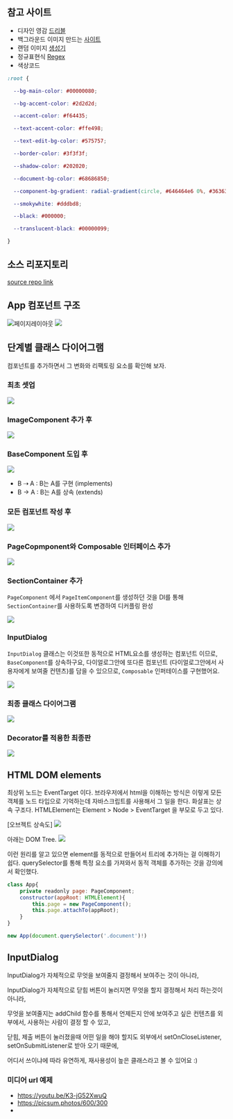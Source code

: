 ## 참고 사이트
- 디자인 영감 [드리블](https://dribbble.com/shots/14931899-TIGERS)
- 백그라운드 이미지 만드는 [사이트](https://coolbackgrounds.io/)
- 랜덤 이미지 [생성기](https://picsum.photos/)
- 정규표현식 [Regex](https://regexr.com/)
- 색상코드
```css
:root {

  --bg-main-color: #00000080;

  --bg-accent-color: #2d2d2d;

  --accent-color: #f64435;

  --text-accent-color: #ffe498;

  --text-edit-bg-color: #575757;

  --border-color: #3f3f3f;

  --shadow-color: #202020;

  --document-bg-color: #68686850;

  --component-bg-gradient: radial-gradient(circle, #646464e6 0%, #363636e6 100%);

  --smokywhite: #dddbd8;

  --black: #000000;

  --translucent-black: #00000099;

}
```
## 소스 리포지토리
[source repo link](https://github.com/dream-coding-academy/typescript_motion)

## App 컴포넌트 구조
![페이지레이아웃](dev-plan.png)
![](component-structure.png)

## 단계별 클래스 다이어그램

컴포넌트를 추가하면서 그 변화와 리팩토링 요소를 확인해 보자.
### 최초 셋업

![](1_diagram8c45e37initialpage_component-210225-143812.svg)

### ImageComponent 추가 후

![](2_diagrame4693deaddedimage_component-210225-143830.svg)

### BaseComponent 도입 후

![](3_diagram54c0aa0introducebasecomponent-210225-140324.webp)

- B ⇢ A : B는 A를 구현 (implements)
- B → A : B는 A를 상속 (extends)

### 모든 컴포넌트 작성 후

![](4_diagram42edd92addmorechildren-210225-143855.svg)

###  PageCopmponent와 Composable 인터페이스 추가

![](5_diagram9869cd0introducepage_item_component-210225-143908.svg)

### SectionContainer 추가
`PageComponent` 에서 `PageItemComponent`를 생성하던 것을 DI를 통해 `SectionContainer`를 사용하도록 변경하여 디커플링 완성

![](6_diagramd47572bdependencyinjection-210225-143743.svg)

### InputDialog
`InputDialog` 클래스는 이것또한 동적으로 HTML요소를 생성하는 컴포넌트 이므로, `BaseComponent`를 상속하구요, 다이얼로그안에 또다른 컴포넌트 (다이얼로그안에서 사용자에게 보여줄 컨텐츠)를 담을 수 있으므로, `Composable` 인퍼테이스를 구현했어요.

![](7_diagram15b2733adddialogs-210225-145043.svg)

### 최종 클래스 다이어그램
![](8_diagramad45105addinputcomponents-210225-145827.svg)

### Decorator를 적용한 최종판
![](10_diagram1a583dbdecorators-210225-152820.svg)

## HTML DOM elements

최상위 노드는 EventTarget 이다. 브라우저에서 html을 이해하는 방식은 이렇게 모든 객체를 노드 타입으로 기억하는데 자바스크립트를 사용해서 그 일을 한다. 화살표는 상속 구조다. HTMLElement는 Element > Node > EventTarget 을 부모로 두고 있다.

[오브젝트 상속도]
![](dom.png)

아래는 DOM Tree.
![](dom-tree.png)

이런 원리를 알고 있으면 element를 동적으로 만들어서 트리에 추가하는 걸 이해하기 쉽다. querySelector를 통해 특정 요소를 가져와서 동적 객체를 추가하는 것을 강의에서 확인했다.

```javascript
class App{
    private readonly page: PageComponent;
    constructor(appRoot: HTMLElement){
        this.page = new PageComponent();
        this.page.attachTo(appRoot);
    }
}

new App(document.querySelector('.document')!)
```

## InputDialog

InputDialog가 자체적으로 무엇을 보여줄지 결정해서 보여주는 것이 아니라,

InputDialog가 자체적으로 닫힘 버튼이 눌러지면 무엇을 할지 결정해서 처리 하는것이 아니라,


무엇을 보여줄지는 addChild 함수를 통해서 언제든지 안에 보여주고 싶은 컨텐츠를 외부에서, 사용하는 사람이 결정 할 수 있고,

닫힘, 제출 버튼이 눌러졌을때 어떤 일을 해야 할지도 외부에서 setOnCloseListener, setOnSubmitListener로 받아 오기 때문에,

어디서 쓰이냐에 따라 유연하게, 재사용성이 높은 클래스라고 볼 수 있어요 :)


### 미디어 url 예제
- https://youtu.be/K3-jG52XwuQ
- https://picsum.photos/600/300
- 